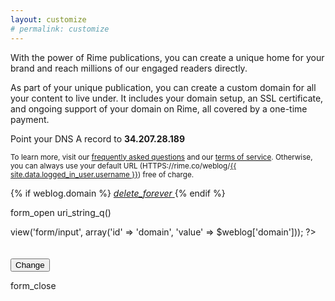```yaml
---
layout: customize
# permalink: customize
---
```


<p>
    With the power of Rime publications, you can create a unique home for your brand and reach millions of our engaged readers directly.
</p>
<p>
    As part of your unique publication, you can create a custom domain for all your content to live under. It includes your domain setup, an SSL certificate, and ongoing support of your domain on Rime, all covered by a one-time payment.
</p>

<p>
    Point your DNS A record to <b>34.207.28.189</b>
</p>

<p>
    <small>To learn more, visit our <a href="{{ site.baseurl }}/support/faq" target="_blank">frequently asked questions</a> and our <a href="{{ site.baseurl }}/legal/terms" target="_blank">terms of service</a>. Otherwise, you can always use your default URL (HTTPS://rime.co/weblog/<a class="mdl-color-text--black" href="{{ site.baseurl }}//weblog/'.$logged_in_user['username']" target="_blank">{{ site.data.logged_in_user.username }}</a>) free of charge.</small>
</p>

{% if weblog.domain %}
    <!-- Icon button -->
    <a href="{{ site.baseurl }}/customize/remove-domain" class="mdl-button mdl-js-button mdl-button--icon pull-right">
        <i class="material-icons">delete_forever</i>
    </a>
{% endif %}

form_open uri_string_q() 

<?php
$this->view('form/input', array('id' => 'domain', 'value' => $weblog['domain']));
?>

<br>
<br>
<br>

<!-- Accent-colored raised button with ripple -->
<button class="mdl-button mdl-js-button mdl-button--raised mdl-js-ripple-effect mdl-button--accent" type="submit">
    Change
</button>

form_close